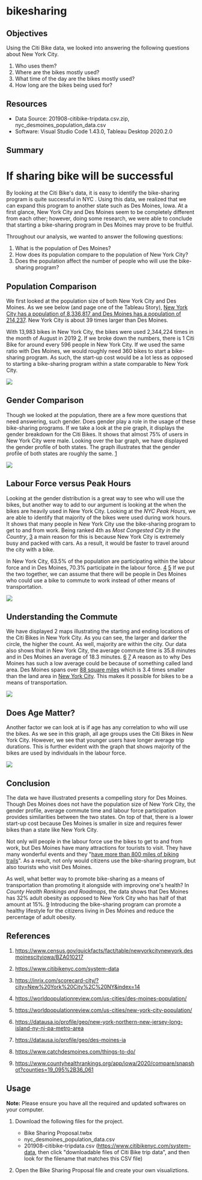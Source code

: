 # bikesharing

## Objectives

Using the Citi Bike data, we looked into answering the following questions about New York City.

1. Who uses them?
2. Where are the bikes mostly used?
3. What time of the day are the bikes mostly used?
4. How long are the bikes being used for?


## Resources 

  - Data Source: 201908-citibike-tripdata.csv.zip, nyc_desmoines_population_data.csv
  - Software: Visual Studio Code 1.43.0, Tableau Desktop 2020.2.0

## Summary

# If sharing bike will be successful

By looking at the Citi Bike's data, it is easy to identify the bike-sharing program is quite successful in NYC . Using this data, we realized that we can expand this program to another state such as Des Moines, Iowa. At a first glance, New York City and Des Moines seem to be completely different from each other; however, doing some research, we were able to conclude that starting a bike-sharing program in Des Moines may prove to be fruitful.

Throughout our analysis, we wanted to answer the following questions:

1. What is the population of Des Moines?
2. How does its population compare to the population of New York City?
3. Does the population affect the number of people who will use the bike-sharing program?



## Population Comparison

We first looked at the population size of both New York City and Des Moines. As we see below (and page one of the Tableau Story), [New York City has a population of 8,336,817 and Des Moines has a population of 214,237][1]. New York City is about 39 times larger than Des Moines. 

With 13,983 bikes in New York City, the bikes were used 2,344,224 times in the month of August in 2019 [2]. If we broke down the numbers, there is 1 Citi Bike for around every 596 people in New York City. If we used the same ratio with Des Moines, we would roughly need 360 bikes to start a bike-sharing program. As such, the start-up cost would be a lot less as opposed to starting a bike-sharing program within a state comparable to New York City.

![](Population_Comparison.png)

## Gender Comparison

Though we looked at the population, there are a few more questions that need answering, such gender. Does gender play a role in the usage of these bike-sharing programs. If we take a look at the pie graph, it displays the gender breakdown for the Citi Bikes. It shows that almost 75% of users in New York City were male. Looking over the bar graph, we have displayed the gender profile of both states. The graph illustrates that the gender profile of both states are roughly the same. [1] 

![](image/Gender_Comparison.png)

## Labour Force versus Peak Hours

Looking at the gender distribution is a great way to see who will use the bikes, but another way to add to our argument is looking at the when the bikes are heavily used in New York City. Looking at the *NYC Peak Hours*, we are able to identify that majority of the bikes were used during work hours. It shows that many people in New York City use the bike-sharing program to get to and from work. Being ranked 4th as *Most Congested City in the Country*, [3] a main reason for this is because New York City is extremely busy and packed with cars. As a result, it would be faster to travel around the city with a bike.

In New York City, 63.5% of the population are participating within the labour force and in Des Moines, 70.3% participate in the labour force. [4] [5] If we put the two together, we can assume that there will be people in Des Moines who could use a bike to commute to work instead of other means of transportation.

![](image/Labour_Force_Versus_Peak_Hours.png)

## Understanding the Commute

We have displayed 2 maps illustrating the starting and ending locations of the Citi Bikes in New York City. As you can see, the larger and darker the circle, the higher the count. As well, majority are within the city. Our data also shows that in New York City, the average commute time is 35.8 minutes and in Des Moines an average of 18.3 minutes. [6] [7] A reason as to why Des Moines has such a low average could be because of something called land area. Des Moines spans over [88 square miles][4] which is 3.4 times smaller than the land area in [New York City][5]. This makes it possible for bikes to be a means of transportation.

![](image/Understanding_The_Commute.png)

## Does Age Matter?

Another factor we can look at is if age has any correlation to who will use the bikes. As we see in this graph, all age groups uses the Citi Bikes in New York City. However, we see that younger users have longer average trip durations. This is further evident with the graph that shows majority of the bikes are used by individuals in the labour force.

![](image/Does_Age_Matter.png)

## Conclusion

The data we have illustrated presents a compelling story for Des Moines. Though Des Moines does not have the population size of New York City, the gender profile, average commute time and labour force participation provides similarities between the two states. On top of that, there is a lower start-up cost because Des Moines is smaller in size and requires fewer bikes than a state like New York City.

Not only will people in the labour force use the bikes to get to and from work, but Des Moines have many attractions for tourists to visit. They have many wonderful events and they "[have more than 800 miles of biking trails][8]". As a result, not only would citizens use the bike-sharing program, but also tourists who visit Des Moines.

As well, what better way to promote bike-sharing as a means of transportation than promoting it alongside with improving one's health? In *County Health Rankings and Roadmaps*, the data shows that Des Moines has 32% adult obesity as opposed to New York City who has half of that amount at 15%. [9] Introducing the bike-sharing program can promote a healthy lifestyle for the citizens living in Des Moines and reduce the percentage of adult obesity. 

## References

1. https://www.census.gov/quickfacts/fact/table/newyorkcitynewyork,desmoinescityiowa/BZA010217 

[1]: https://www.census.gov/quickfacts/fact/table/newyorkcitynewyork,desmoinescityiowa/BZA010217 

2. https://www.citibikenyc.com/system-data

[2]: https://www.citibikenyc.com/system-data

3. https://inrix.com/scorecard-city/?city=New%20York%20City%2C%20NY&index=14

[3]: https://inrix.com/scorecard-city/?city=New%20York%20City%2C%20NY&index=14

4. https://worldpopulationreview.com/us-cities/des-moines-population/

[4]: https://worldpopulationreview.com/us-cities/des-moines-population/

5. https://worldpopulationreview.com/us-cities/new-york-city-population/

[5]: https://worldpopulationreview.com/us-cities/new-york-city-population/

6. https://datausa.io/profile/geo/new-york-northern-new-jersey-long-island-ny-nj-pa-metro-area

[6]: https://datausa.io/profile/geo/new-york-northern-new-jersey-long-island-ny-nj-pa-metro-area

7. https://datausa.io/profile/geo/des-moines-ia

[7]: https://datausa.io/profile/geo/des-moines-ia

8. https://www.catchdesmoines.com/things-to-do/

[8]: https://www.catchdesmoines.com/things-to-do/

9. https://www.countyhealthrankings.org/app/iowa/2020/compare/snapshot?counties=19_095%2B36_061

[9]: https://www.countyhealthrankings.org/app/iowa/2020/compare/snapshot?counties=19_095%2B36_061



## Usage

**Note:** Please ensure you have all the required and updated softwares on your computer.

  1. Download the following files for the project.
  
      - Bike Sharing Proposal.twbx
      - nyc_desmoines_population_data.csv
      - 201908-citibike-tripdata.csv (https://www.citibikenyc.com/system-data, then click "downloadable files of Citi Bike trip data", and then look for the filename that matches this CSV file)

  2. Open the Bike Sharing Proposal file and create your own visualiztions.
